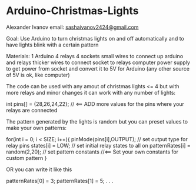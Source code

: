 # Arduino-Christmas-Lights
Alexander Ivanov
email: sashaivanov2424@gmail.com

Goal:
Use Arduino to turn christmas lights on and off automatically and to have lights blink with a certain pattern


Materials:
1 Arduino
4 relays
4 sockets
small wires to connect up arduino and relays
thicker wires to connect socket to relays
computer power supply to get power from socket and convert it to 5V for Arduino
(any other source of 5V is ok, like computer)


The code can be used with any amout of christmas lights <= 4 but with more relays and minor changes it can work with any number of lights:

int pins[] = {28,26,24,22};  // <== ADD more values for the pins where your relays are connected

The pattern generated by the lights is random but you can preset values to make your own patterns:


  for(int i = 0; i < SIZE; i++){
    pinMode(pins[i],OUTPUT); // set output type for relay pins
    states[i] = LOW; // set initial relay states to all on
    patternRates[i] = random(2,20); // set pattern constants       //<== Set your own constants for custom pattern
  }
  
  OR you can write it like this
  
  patternRates[0] = 3;
  patternRates[1] = 5;
    .
    .
    .
